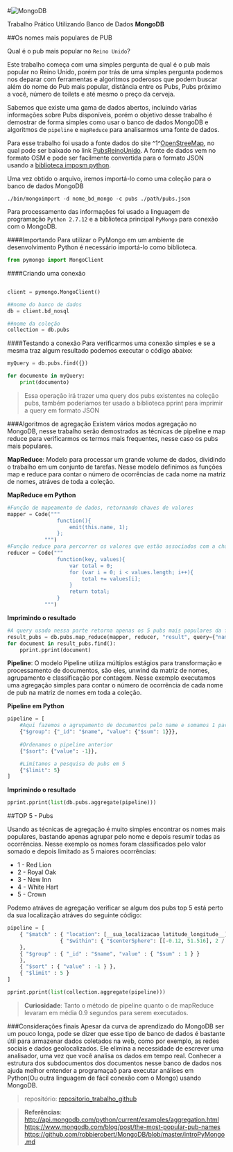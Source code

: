 #![MongoDB](https://webassets.mongodb.com/_com_assets/cms/MongoDB-Logo-5c3a7405a85675366beb3a5ec4c032348c390b3f142f5e6dddf1d78e2df5cb5c.png  "MongoDB")

Trabalho Prático Utilizando Banco de Dados **MongoDB**

##Os nomes mais populares de PUB

Qual é o pub mais popular no `Reino Unido`?

Este trabalho começa com uma simples pergunta de qual é o pub mais popular no Reino Unido, porém por trás de uma simples pergunta podemos nos deparar com ferramentas e algoritmos poderosos que podem buscar além do nome do Pub mais popular, distância entre os Pubs, Pubs próximo a você, número de toilets e até mesmo o preço da cerveja.

Sabemos que existe uma gama de dados abertos, incluindo várias informações sobre Pubs disponíveis, porém o objetivo desse trabalho é demostrar de forma simples como usar o banco de dados MongoDB e algoritmos de `pipeline` e `mapReduce` para analisarmos uma fonte de dados.

Para esse trabalho foi usado a fonte dados do site ^1^[OpenStreeMap](http://www.openstreetmap.org), no qual pode ser baixado no link [PubsReinoUnido](http://www.overpass-api.de/api/xapi?*[amenity=pub][bbox=-10.5,49.78,1.78,59]). A fonte de dados vem no formato OSM e pode ser facilmente convertida para o formato JSON usando a [biblioteca imposm python](https://imposm.org/).

Uma vez obtido o arquivo, iremos importá-lo como uma coleção para o banco de dados MongoDB

	./bin/mongoimport -d nome_bd_mongo -c pubs ./path/pubs.json

Para processamento das informações foi usado a linguagem de programação `Python 2.7.12` e a biblioteca principal `PyMongo` para conexão com o MongoDB.

####Importando
Para utilizar o PyMongo em um ambiente de desenvolvimento Python é necessário importá-lo como biblioteca.

```python
from pymongo import MongoClient
```
####Criando uma conexão
```python

client = pymongo.MongoClient()

##nome do banco de dados
db = client.bd_nosql 

##nome da coleção
collection = db.pubs
```

####Testando a conexão
Para verificarmos uma conexão simples e se a mesma traz algum resultado podemos executar o código abaixo:

```python
myQuery = db.pubs.find({})

for documento in myQuery:
	print(documento)
```
>Essa operação irá trazer uma query dos pubs existentes na coleção pubs, também poderíamos ter usado a biblioteca pprint para imprimir a query em formato JSON

###Algoritmos de agregação
Existem vários modos agregação no MongoDB, nesse trabalho serão demostrados as técnicas de pipeline e map reduce para verificarmos os termos mais frequentes, nesse caso os pubs mais populares.

**MapReduce**: Modelo para processar um grande volume de dados, dividindo o trabalho em um conjunto de tarefas. Nesse modelo definimos as funções map e reduce para contar o número de ocorrências de cada nome na matriz de nomes, atráves de toda a coleção.

**MapReduce em Python**
```python
#Função de mapeamento de dados, retornando chaves de valores
mapper = Code("""
				function(){
					emit(this.name, 1);
				};
			""")
#Função reduce para percorrer os valores que estão associados com a chave(mapper)
reducer = Code("""
				function(key, values){
					var total = 0;
					for (var i = 0; i < values.length; i++){
						total += values[i];
					}
					return total;
				}
			""")
```
**Imprimindo o resultado**
```python
#A query usado nessa parte retorna apenas os 5 pubs mais populares da fonte de dados utilizado
result_pubs = db.pubs.map_reduce(mapper, reducer, "result", query={"name": {"$lt":5}})
for document in result_pubs.find():
	pprint.pprint(document)
```
**Pipeline**: O modelo Pipeline utiliza múltiplos estágios para transformação e processamento de documentos, são eles, unwind da matriz de nomes, agrupamento e classificação por contagem. Nesse exemplo executamos uma agregação simples para contar o número de ocorrência de cada nome de pub na matriz de nomes em toda a coleção.

**Pipeline em Python**

```python
pipeline = [
	#Aqui fazemos o agrupamento de documentos pelo name e somamos 1 para cada nome igual encontrado
	{"$group": {"_id": "$name", "value": {"$sum": 1}}},
  	
  	#Ordenamos o pipeline anterior
  	{"$sort": {"value": -1}},

  	#Limitamos a pesquisa de pubs em 5
  	{"$limit": 5}
]
```
**Imprimindo o resultado**
```python
pprint.pprint(list(db.pubs.aggregate(pipeline)))
```

##TOP 5 - Pubs

Usando as técnicas de agregação é muito simples encontrar os nomes mais populares, bastando apenas agrupar pelo nome e depois resumir todas as ocorrências. Nesse exemplo os nomes foram classificados pelo valor somado e depois limitado as 5 maiores ocorrências:

+ 1 - Red Lion
+ 2 - Royal Oak
+ 3 - New Inn
+ 4 - White Hart
+ 5 - Crown

Podemo atráves de agregação verificar se algum dos pubs top 5 está perto da sua localização atráves do seguinte código:
```python
pipeline = [
	{ "$match" : { "location": [__sua_localizacao_latitude_longitude__]
                 { "$within": { "$centerSphere": [[-0.12, 51.516], 2 / 3959] }}}
    },
    { "$group" : { "_id" : "$name", "value" : { "$sum" : 1 } }
    },
    { "$sort" : { "value" : -1 } },
    { "$limit" : 5 }
]

pprint.pprint(list(collection.aggregate(pipeline)))
```

>**Curiosidade**: Tanto o método de pipeline quanto o de mapReduce levaram em média 0.9 segundos para serem executados.

###Considerações finais
Apesar da curva de aprendizado do MongoDB ser um pouco longa, pode se dizer que esse tipo de banco de dados é bastante útil para armazenar dados coletados na web, como por exemplo, as redes sociais e dados geolocalizados. Ele elimina a necessidade de escrever uma analisador, uma vez que você analisa os dados em tempo real. Conhecer a estrutura dos subdocumentos dos documentos nesse banco de dados nos ajuda melhor entender a programaçaõ para executar análises em Python(Ou outra linguagem de fácil conexão com o Mongo) usando MongoDB.

>repositório: [repositorio_trabalho_github](https://github.com/alancarlosilva/Ciencias_De_Dados_Big_Data/tree/master/Banco%20de%20Dados%20NoSQL/Trabalho_Pratico) 

>**Referências**: http://api.mongodb.com/python/current/examples/aggregation.html
https://www.mongodb.com/blog/post/the-most-popular-pub-names
https://github.com/robbierobert/MongoDB/blob/master/introPyMongo.md





